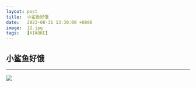 ```yaml
---
layout: post
title:  小鲨鱼好饿
date:   2023-08-31 13:30:00 +0800
image:  12.jpg
tags:   [XIAOKE]
---
```

小鲨鱼好饿
---

---

![]({{site.baseurl}}/img/12.jpg)
